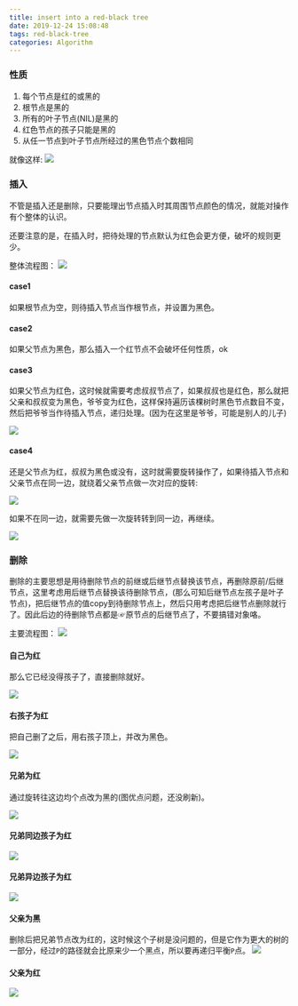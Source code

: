 ```yaml
---
title: insert into a red-black tree
date: 2019-12-24 15:08:48
tags: red-black-tree
categories: Algorithm
---
```


### 性质

1. 每个节点是红的或黑的
2. 根节点是黑的
3. 所有的叶子节点(NIL)是黑的
4. 红色节点的孩子只能是黑的
5. 从任一节点到叶子节点所经过的黑色节点个数相同

<!--more-->
就像这样:
![](https://image.zero22.top/red-black/500px-Red-black_tree_example.svg.png)


### 插入

不管是插入还是删除，只要能理出节点插入时其周围节点颜色的情况，就能对操作有个整体的认识。

还要注意的是，在插入时，把待处理的节点默认为红色会更方便，破坏的规则更少。

整体流程图：
![](https://image.zero22.top/red-black/insert-red-black-tree.png)

#### case1

如果根节点为空，则待插入节点当作根节点，并设置为黑色。

#### case2

如果父节点为黑色，那么插入一个红节点不会破坏任何性质，ok

#### case3

如果父节点为红色，这时候就需要考虑叔叔节点了，如果叔叔也是红色，那么就把父亲和叔叔变为黑色，爷爷变为红色，这样保持遍历该棵树时黑色节点数目不变，然后把爷爷当作待插入节点，递归处理。(因为在这里是爷爷，可能是别人的儿子)

![](https://image.zero22.top/red-black/400px-Red-black_tree_insert_case_3.svg.png)

#### case4

还是父节点为红，叔叔为黑色或没有，这时就需要旋转操作了，如果待插入节点和父亲节点在同一边，就绕着父亲节点做一次对应的旋转:

![](https://image.zero22.top/red-black/400px-Red-black_tree_insert_case_5.svg.png)

如果不在同一边，就需要先做一次旋转转到同一边，再继续。

![](https://image.zero22.top/red-black/400px-Red-black_tree_insert_case_4.svg.png)


### 删除

删除的主要思想是用待删除节点的前继或后继节点替换该节点，再删除原前/后继节点，这里考虑用后继节点替换该待删除节点，(那么可知后继节点左孩子是叶子节点)，把后继节点的值copy到待删除节点上，然后只用考虑把后继节点删除就行了。因此后边的待删除节点都是☞原节点的后继节点了，不要搞错对象咯。

主要流程图：
![](https://image.zero22.top/red-black/delete-red-black-tree.png)

#### 自己为红

那么它已经没得孩子了，直接删除就好。

![](https://image.zero22.top/red-black/deletecase1.png)

#### 右孩子为红

把自己删了之后，用右孩子顶上，并改为黑色。

![](https://image.zero22.top/red-black/deletecase2.png)

#### 兄弟为红

通过旋转往这边均个点改为黑的(图优点问题，还没刷新)。

![](https://image.zero22.top/red-black/deletecase3.png)

#### 兄弟同边孩子为红

![](https://image.zero22.top/red-black/deletecase4.png)

#### 兄弟异边孩子为红

![](https://image.zero22.top/red-black/deletecase5.png)

#### 父亲为黑

删除后把兄弟节点改为红的，这时候这个子树是没问题的，但是它作为更大的树的一部分，经过`P`的路径就会比原来少一个黑点，所以要再递归平衡`P`点。
![](https://image.zero22.top/red-black/deletecase6.png)

#### 父亲为红

![](https://image.zero22.top/red-black/deletecase7.png)
